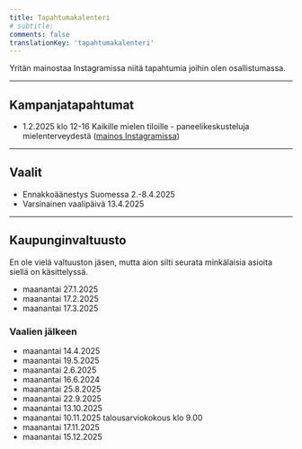 ```yaml
---
title: Tapahtumakalenteri
# subtitle:
comments: false
translationKey: 'tapahtumakalenteri'
---
```



Yritän mainostaa Instagramissa niitä tapahtumia joihin olen osallistumassa.



---

## Kampanjatapahtumat

- 1.2.2025 klo 12-16 Kaikille mielen tiloille - paneelikeskusteluja mielenterveydestä ([mainos Instagramissa](https://www.instagram.com/p/DEzwvFAKEao/?img_index=1))

---

## Vaalit
- Ennakkoäänestys Suomessa 2.-8.4.2025
- Varsinainen vaalipäivä 13.4.2025

---

## Kaupunginvaltuusto

En ole vielä valtuuston jäsen, mutta aion silti seurata minkälaisia asioita siellä on käsittelyssä.

- maanantai 27.1.2025  
- maanantai 17.2.2025  
- maanantai 17.3.2025  
### Vaalien jälkeen
- maanantai 14.4.2025  
- maanantai 19.5.2025  
- maanantai 2.6.2025  
- maanantai 16.6.2024  
- maanantai 25.8.2025  
- maanantai 22.9.2025  
- maanantai 13.10.2025  
- maanantai 10.11.2025 talousarviokokous klo 9.00  
- maanantai 17.11.2025  
- maanantai 15.12.2025
